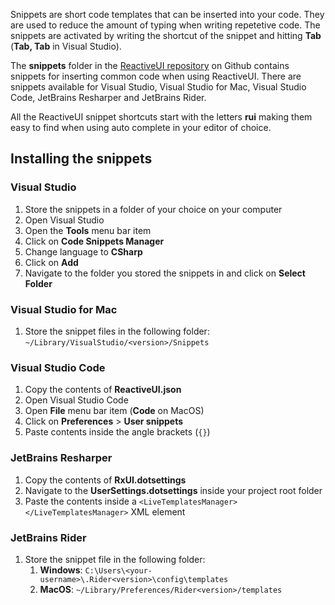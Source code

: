 Snippets are short code templates that can be inserted into your code. They are used to reduce the amount of typing when writing repetetive code. The snippets are activated by writing the shortcut of the snippet and hitting **Tab** (**Tab, Tab** in Visual Studio).

The **snippets** folder in the [ReactiveUI repository](https://github.com/reactiveui/reactiveui/) on Github contains snippets for inserting common code when using ReactiveUI. There are snippets available for Visual Studio, Visual Studio for Mac, Visual Studio Code, JetBrains Resharper and JetBrains Rider.

All the ReactiveUI snippet shortcuts start with the letters **rui** making them easy to find when using auto complete in your editor of choice.

## Installing the snippets

### Visual Studio

1. Store the snippets in a folder of your choice on your computer
1. Open Visual Studio
1. Open the **Tools** menu bar item
1. Click on **Code Snippets Manager**
1. Change language to **CSharp**
1. Click on **Add**
1. Navigate to the folder you stored the snippets in and click on **Select Folder**

### Visual Studio for Mac

1. Store the snippet files in the following folder: `~/Library/VisualStudio/<version>/Snippets`

### Visual Studio Code

1. Copy the contents of **ReactiveUI.json**
1. Open Visual Studio Code
1. Open **File** menu bar item (**Code** on MacOS)
1. Click on **Preferences** > **User snippets**
1. Paste contents inside the angle brackets (`{}`)

### JetBrains Resharper

1. Copy the contents of **RxUI.dotsettings**
1. Navigate to the **UserSettings.dotsettings** inside your project root folder
1. Paste the contents inside a `<LiveTemplatesManager></LiveTemplatesManager>` XML element

### JetBrains Rider

1. Store the snippet file in the following folder:
   1. **Windows**: `C:\Users\<your-username>\.Rider<version>\config\templates`
   1. **MacOS**: `~/Library/Preferences/Rider<version>/templates`